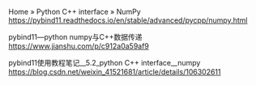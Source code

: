 
Home » Python C++ interface » NumPy https://pybind11.readthedocs.io/en/stable/advanced/pycpp/numpy.html

pybind11—python numpy与C++数据传递 https://www.jianshu.com/p/c912a0a59af9

pybind11使用教程笔记__5.2_python C++ interface__numpy https://blog.csdn.net/weixin_41521681/article/details/106302611
